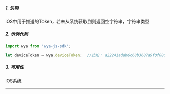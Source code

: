 ##### 1. 说明

iOS中用于推送的Token，若未从系统获取到则返回空字符串，字符串类型

##### 2. 示例代码

```javascript
import wya from 'wya-js-sdk';

let deviceToken = wya.deviceToken;  //比如： a22241adab6c68b3687a9f0f086c540341f4b3f010546d4af4834ada32301615
```
##### 3. 可用性
iOS系统

---------